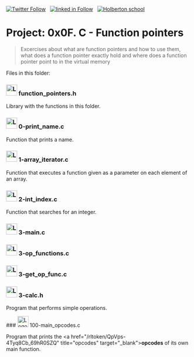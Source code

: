  [![Twitter Follow](https://img.shields.io/twitter/follow/jepez90?label=Follow%20me&style=social)](https://twitter.com/Jepez90) &nbsp; [![linked in Follow](https://img.shields.io/badge/LinkedIn-Follow-blue)](https://www.linkedin.com/in/jerson-p%C3%A9rez-010059a4/) &nbsp; [![Holberton school](https://img.shields.io/badge/Holberton_School-red)](https://twitter.com/HolbertonCOL)
 
# Project: 0x0F. C - Function pointers

> Excercises about what are function pointers and how to use them, what does a function pointer exactly hold and where does a function pointer point to in the virtual memory


Files in this folder:

### <img src="https://i.imgur.com/b3mhfGO.png" alt="Logo document" height="30"> function_pointers.h
Library with the functions in this folder.

### <img src="https://i.imgur.com/s1rXGpW.png" alt="Logo C" height="30"> 0-print_name.c
Function that prints a name.

### <img src="https://i.imgur.com/s1rXGpW.png" alt="Logo C" height="30"> 1-array_iterator.c
Function that executes a function given as a parameter on each element of an array.

### <img src="https://i.imgur.com/s1rXGpW.png" alt="Logo C" height="30"> 2-int_index.c
Function that searches for an integer.

### <img src="https://i.imgur.com/s1rXGpW.png" alt="Logo C" height="30"> 3-main.c
### <img src="https://i.imgur.com/s1rXGpW.png" alt="Logo C" height="30"> 3-op_functions.c
### <img src="https://i.imgur.com/s1rXGpW.png" alt="Logo C" height="30"> 3-get_op_func.c
### <img src="https://i.imgur.com/b3mhfGO.png" alt="Logo document" height="30"> 3-calc.h

Program that performs simple operations.

### <img src="https://i.imgur.com/s1rXGpW.png" alt="Logo C" height="30"> 100-main_opcodes.c

Program that prints the <a href="/rltoken/QpVps-4Tyq8Cb_69hR0SZQ" title="opcodes" target="_blank">**opcodes**</a> of its own main function.
